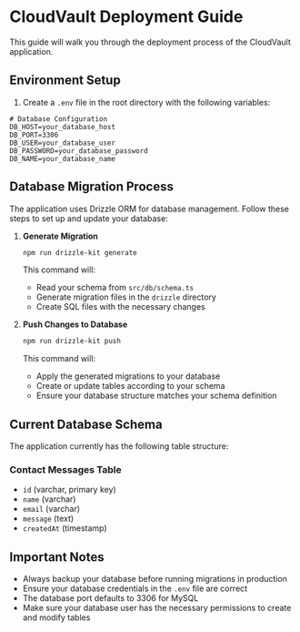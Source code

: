# CloudVault Deployment Guide

This guide will walk you through the deployment process of the CloudVault application.

## Environment Setup

1. Create a `.env` file in the root directory with the following variables:

```env
# Database Configuration
DB_HOST=your_database_host
DB_PORT=3306
DB_USER=your_database_user
DB_PASSWORD=your_database_password
DB_NAME=your_database_name
```

## Database Migration Process

The application uses Drizzle ORM for database management. Follow these steps to set up and update your database:

1. **Generate Migration**

   ```bash
   npm run drizzle-kit generate
   ```

   This command will:

   - Read your schema from `src/db/schema.ts`
   - Generate migration files in the `drizzle` directory
   - Create SQL files with the necessary changes

2. **Push Changes to Database**
   ```bash
   npm run drizzle-kit push
   ```
   This command will:
   - Apply the generated migrations to your database
   - Create or update tables according to your schema
   - Ensure your database structure matches your schema definition

## Current Database Schema

The application currently has the following table structure:

### Contact Messages Table

- `id` (varchar, primary key)
- `name` (varchar)
- `email` (varchar)
- `message` (text)
- `createdAt` (timestamp)

## Important Notes

- Always backup your database before running migrations in production
- Ensure your database credentials in the `.env` file are correct
- The database port defaults to 3306 for MySQL
- Make sure your database user has the necessary permissions to create and modify tables
